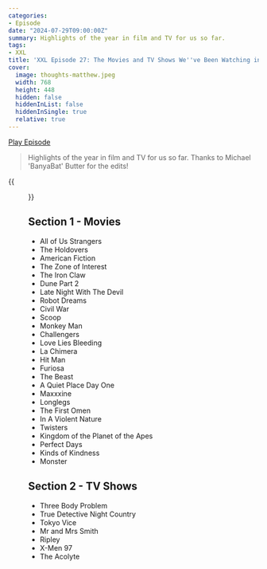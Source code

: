 ```yaml
---
categories:
- Episode
date: "2024-07-29T09:00:00Z"
summary: Highlights of the year in film and TV for us so far.
tags:
- XXL
title: 'XXL Episode 27: The Movies and TV Shows We''ve Been Watching in 2024 (So Far)'
cover: 
  image: thoughts-matthew.jpeg
  width: 768
  height: 448
  hidden: false
  hiddenInList: false
  hiddenInSingle: true
  relative: true
---
```


[Play Episode](https://www.patreon.com/posts/xxl-episode-27-109001915)
> Highlights of the year in film and TV for us so far. Thanks to Michael 'BanyaBat' Butter for the edits!

{{<figure 
    src="thoughts-matthew.jpeg" 
    alt="Thoughts Matthew" 
    caption="Image Credit: melmer">}}

## Section 1 - Movies

- All of Us Strangers
- The Holdovers
- American Fiction
- The Zone of Interest 
- The Iron Claw
- Dune Part 2 
- Late Night With The Devil 
- Robot Dreams
- Civil War
- Scoop
- Monkey Man
- Challengers
- Love Lies Bleeding
- La Chimera
- Hit Man
- Furiosa
- The Beast
- A Quiet Place Day One
- Maxxxine 
- Longlegs 
- The First Omen
- In A Violent Nature
- Twisters
- Kingdom of the Planet of the Apes
- Perfect Days
- Kinds of Kindness
- Monster

## Section 2 - TV Shows

- Three Body Problem
- True Detective Night Country
- Tokyo Vice
- Mr and Mrs Smith
- Ripley
- X-Men 97
- The Acolyte